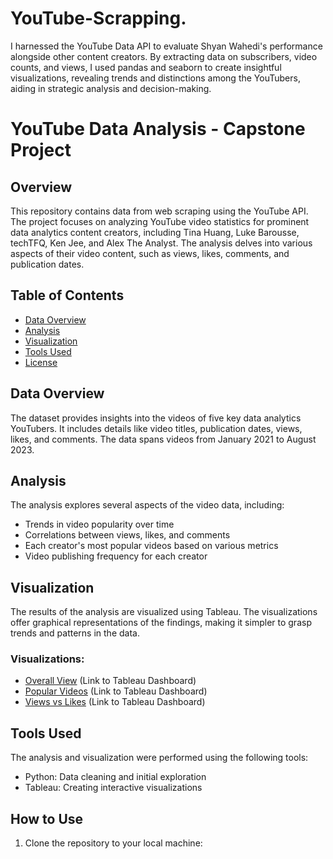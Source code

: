 # YouTube-Scrapping.
 I harnessed the YouTube Data API to evaluate Shyan Wahedi's performance alongside other content creators. By extracting data on subscribers, video counts, and views, I used pandas and seaborn to create insightful visualizations, revealing trends and distinctions among the YouTubers, aiding in strategic analysis and decision-making.
 # YouTube Data Analysis - Capstone Project

## Overview

This repository contains data from web scraping using the YouTube API. The project focuses on analyzing YouTube video statistics for prominent data analytics content creators, including Tina Huang, Luke Barousse, techTFQ, Ken Jee, and Alex The Analyst. The analysis delves into various aspects of their video content, such as views, likes, comments, and publication dates.

## Table of Contents

- [Data Overview](#data-overview)
- [Analysis](#analysis)
- [Visualization](#visualization)
- [Tools Used](#tools-used)
- [License](#license)

## Data Overview

The dataset provides insights into the videos of five key data analytics YouTubers. It includes details like video titles, publication dates, views, likes, and comments. The data spans videos from January 2021 to August 2023.

## Analysis

The analysis explores several aspects of the video data, including:

- Trends in video popularity over time
- Correlations between views, likes, and comments
- Each creator's most popular videos based on various metrics
- Video publishing frequency for each creator

## Visualization

The results of the analysis are visualized using Tableau. The visualizations offer graphical representations of the findings, making it simpler to grasp trends and patterns in the data.

### Visualizations:

- [Overall View](#) (Link to Tableau Dashboard)
- [Popular Videos](#) (Link to Tableau Dashboard)
- [Views vs Likes](#) (Link to Tableau Dashboard)

## Tools Used

The analysis and visualization were performed using the following tools:

- Python: Data cleaning and initial exploration
- Tableau: Creating interactive visualizations

## How to Use

1. Clone the repository to your local machine:


